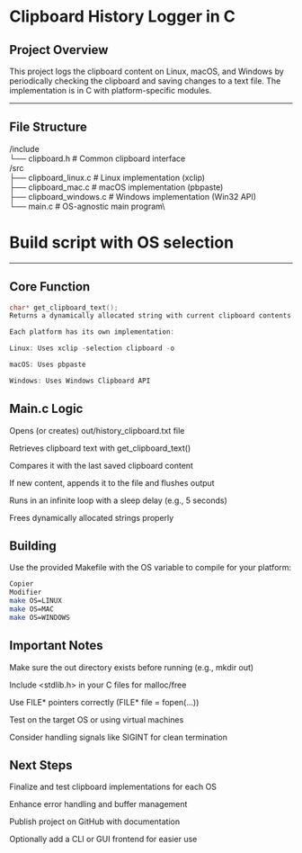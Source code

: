 # Clipboard History Logger in C

## Project Overview

This project logs the clipboard content on Linux, macOS, and Windows by periodically checking the clipboard and saving
changes to a text file. The implementation is in C with platform-specific modules.

---

## File Structure

/include\
└── clipboard.h # Common clipboard interface\
/src\
├── clipboard_linux.c # Linux implementation (xclip)\
├── clipboard_mac.c # macOS implementation (pbpaste)\
├── clipboard_windows.c # Windows implementation (Win32 API)\
└── main.c # OS-agnostic main program\
# Build script with OS selection


---

## Core Function

```c
char* get_clipboard_text();
Returns a dynamically allocated string with current clipboard contents

Each platform has its own implementation:

Linux: Uses xclip -selection clipboard -o

macOS: Uses pbpaste

Windows: Uses Windows Clipboard API
```
## Main.c Logic
Opens (or creates) out/history_clipboard.txt file

Retrieves clipboard text with get_clipboard_text()

Compares it with the last saved clipboard content

If new content, appends it to the file and flushes output

Runs in an infinite loop with a sleep delay (e.g., 5 seconds)

Frees dynamically allocated strings properly


## Building
Use the provided Makefile with the OS variable to compile for your platform:

```bash
Copier
Modifier
make OS=LINUX
make OS=MAC
make OS=WINDOWS
```

## Important Notes
Make sure the out directory exists before running (e.g., mkdir out)

Include <stdlib.h> in your C files for malloc/free

Use FILE* pointers correctly (FILE* file = fopen(...))

Test on the target OS or using virtual machines

Consider handling signals like SIGINT for clean termination

## Next Steps
Finalize and test clipboard implementations for each OS

Enhance error handling and buffer management

Publish project on GitHub with documentation

Optionally add a CLI or GUI frontend for easier use